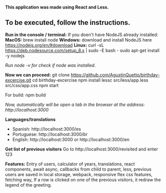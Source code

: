 **This application was made using React and Less.**

## To be executed, follow the instructions.

**Run in the console / terminal:**
If you doen't have NodeJS already installed:
**MacOS:** brew install node
**Windows:** download and install NodeJS here https://nodejs.org/en/#download
**Linux:** curl -sL https://deb.nodesource.com/setup_8.x | sudo -E bash -
sudo apt-get install -y nodejs

*Run node -v for check if node was installed.*

**Now we can proceed:**
git clone https://github.com/AgustinQuetto/birthday-excercise.git
cd birthday-excercise
npm install
lessc src/less/app.less src/css/app.css
npm start

For build: npm build

*Now, automatically will be open a tab in the browser at the address: http://localhost:3000*

**Languages/translations**

 - Spanish: http://localhost:3000/es
 - Portuguese: http://localhost:3000/br
 - English: http://localhost:3000 or http://localhost:3000/en

**Get list of previous visitors**
Go to http://localhost:3000/revisited and enter 123

**Features:**
Entry of users, calculator of years, translations, react components, await async, callbacks from child to parent, less, previous users are saved in local storage, webpack, responsive flex css features, fetching way, If a row is clicked on one of the previous visitors, it redraw the legend of the greeting.